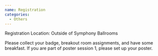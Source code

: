 ```yaml
---
name: Registration
categories:
  - Others
---
```


Registration Location: Outside of Symphony Ballrooms

Please collect your badge, breakout room assignments, and have some breakfast.
If you are part of poster session 1, please set up your poster.
